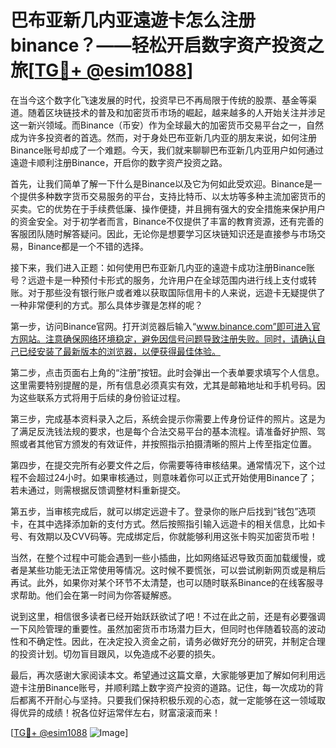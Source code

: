# 巴布亚新几内亚遠遊卡怎么注册binance？——轻松开启数字资产投资之旅[[TG💪+ @esim1088](https://t.me/s/esim1088)]

在当今这个数字化飞速发展的时代，投资早已不再局限于传统的股票、基金等渠道。随着区块链技术的普及和加密货币市场的崛起，越来越多的人开始关注并涉足这一新兴领域。而Binance（币安）作为全球最大的加密货币交易平台之一，自然成为许多投资者的首选。然而，对于身处巴布亚新几内亚的朋友来说，如何注册Binance账号却成了一个难题。今天，我们就来聊聊巴布亚新几内亚用户如何通过遠遊卡顺利注册Binance，开启你的数字资产投资之路。

首先，让我们简单了解一下什么是Binance以及它为何如此受欢迎。Binance是一个提供多种数字货币交易服务的平台，支持比特币、以太坊等多种主流加密货币的买卖。它的优势在于手续费低廉、操作便捷，并且拥有强大的安全措施来保护用户的资金安全。对于初学者而言，Binance不仅提供了丰富的教育资源，还有完善的客服团队随时解答疑问。因此，无论你是想要学习区块链知识还是直接参与市场交易，Binance都是一个不错的选择。

接下来，我们进入正题：如何使用巴布亚新几内亚的遠遊卡成功注册Binance账号？远遊卡是一种预付卡形式的服务，允许用户在全球范围内进行线上支付或转账。对于那些没有银行账户或者难以获取国际信用卡的人来说，远遊卡无疑提供了一种非常便利的方式。那么具体步骤是怎样的呢？

第一步，访问Binance官网。打开浏览器后输入“www.binance.com”即可进入官方网站。注意确保网络环境稳定，避免因信号问题导致注册失败。同时，请确认自己已经安装了最新版本的浏览器，以便获得最佳体验。

第二步，点击页面右上角的“注册”按钮。此时会弹出一个表单要求填写个人信息。这里需要特别提醒的是，所有信息必须真实有效，尤其是邮箱地址和手机号码。因为这些联系方式将用于后续的身份验证过程。

第三步，完成基本资料录入之后，系统会提示你需要上传身份证件的照片。这是为了满足反洗钱法规的要求，也是每个合法交易平台的基本流程。请准备好护照、驾照或者其他官方颁发的有效证件，并按照指示拍摄清晰的照片上传至指定位置。

第四步，在提交完所有必要文件之后，你需要等待审核结果。通常情况下，这个过程不会超过24小时。如果审核通过，则意味着你可以正式开始使用Binance了；若未通过，则需根据反馈调整材料重新提交。

第五步，当审核完成后，就可以绑定远遊卡了。登录你的账户后找到“钱包”选项卡，在其中选择添加新的支付方式。然后按照指引输入远遊卡的相关信息，比如卡号、有效期以及CVV码等。完成绑定后，你就能够利用这张卡购买加密货币啦！

当然，在整个过程中可能会遇到一些小插曲，比如网络延迟导致页面加载缓慢，或者是某些功能无法正常使用等情况。这时候不要慌张，可以尝试刷新网页或是稍后再试。此外，如果你对某个环节不太清楚，也可以随时联系Binance的在线客服寻求帮助。他们会在第一时间为你答疑解惑。

说到这里，相信很多读者已经开始跃跃欲试了吧！不过在此之前，还是有必要强调一下风险管理的重要性。虽然加密货币市场潜力巨大，但同时也伴随着较高的波动性和不确定性。因此，在决定投入资金之前，请务必做好充分的研究，并制定合理的投资计划。切勿盲目跟风，以免造成不必要的损失。

最后，再次感谢大家阅读本文。希望通过这篇文章，大家能够更加了解如何利用远遊卡注册Binance账号，并顺利踏上数字资产投资的道路。记住，每一次成功的背后都离不开耐心与坚持。只要我们保持积极乐观的心态，就一定能够在这一领域取得优异的成绩！祝各位好运常伴左右，财富滚滚而来！

[[TG💪+ @esim1088](https://t.me/s/esim1088) ![Image](https://i.postimg.cc/4NQfJmqS/Snipaste-2025-05-13-00-14-12.png)]
